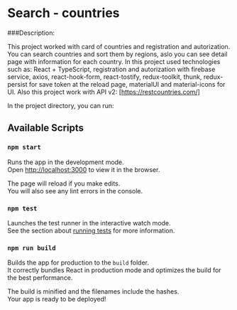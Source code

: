 # Search - countries

###Description:

This project worked with card of countries and registration and autorization. You can search countries and sort them by regions, aslo you can see detail page with information for each country. In this project used technologies such as: React + TypeScript, registration and autorization with firebase service, axios, react-hook-form, react-tostify, redux-toolkit, thunk, redux-persist for save token at the reload page, materialUI and material-icons for UI. Also this project work with API v2: [https://restcountries.com/]


In the project directory, you can run:

## Available Scripts

### `npm start`

Runs the app in the development mode.\
Open [http://localhost:3000](http://localhost:3000) to view it in the browser.

The page will reload if you make edits.\
You will also see any lint errors in the console.

### `npm test`

Launches the test runner in the interactive watch mode.\
See the section about [running tests](https://facebook.github.io/create-react-app/docs/running-tests) for more information.

### `npm run build`

Builds the app for production to the `build` folder.\
It correctly bundles React in production mode and optimizes the build for the best performance.

The build is minified and the filenames include the hashes.\
Your app is ready to be deployed!
